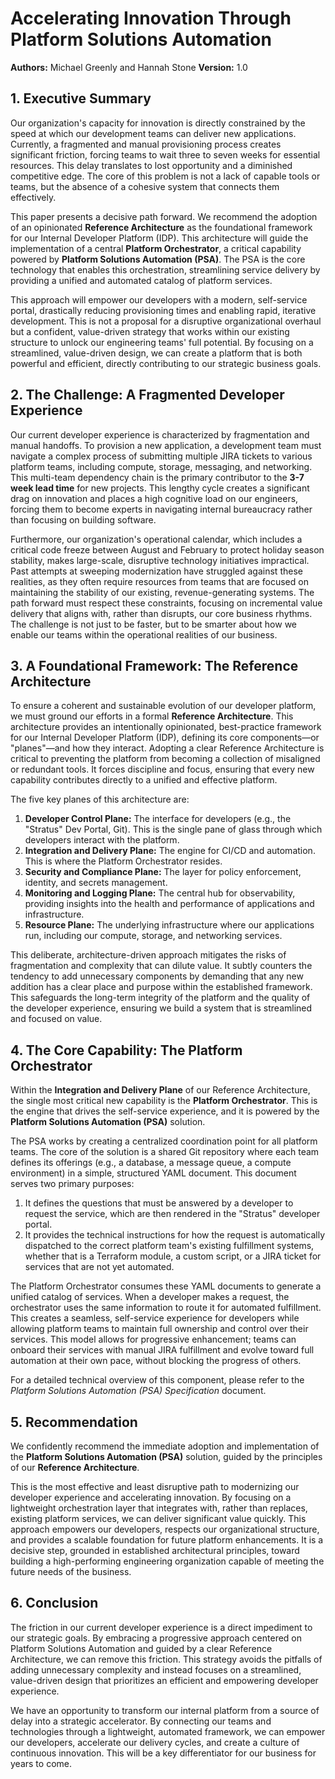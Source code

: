 # Accelerating Innovation Through Platform Solutions Automation

**Authors:** Michael Greenly and Hannah Stone
**Version:** 1.0

## 1. Executive Summary

Our organization's capacity for innovation is directly constrained by the speed at which our development teams can deliver new applications. Currently, a fragmented and manual provisioning process creates significant friction, forcing teams to wait three to seven weeks for essential resources. This delay translates to lost opportunity and a diminished competitive edge. The core of this problem is not a lack of capable tools or teams, but the absence of a cohesive system that connects them effectively.

This paper presents a decisive path forward. We recommend the adoption of an opinionated **Reference Architecture** as the foundational framework for our Internal Developer Platform (IDP). This architecture will guide the implementation of a central **Platform Orchestrator**, a critical capability powered by **Platform Solutions Automation (PSA)**. The PSA is the core technology that enables this orchestration, streamlining service delivery by providing a unified and automated catalog of platform services.

This approach will empower our developers with a modern, self-service portal, drastically reducing provisioning times and enabling rapid, iterative development. This is not a proposal for a disruptive organizational overhaul but a confident, value-driven strategy that works within our existing structure to unlock our engineering teams' full potential. By focusing on a streamlined, value-driven design, we can create a platform that is both powerful and efficient, directly contributing to our strategic business goals.

## 2. The Challenge: A Fragmented Developer Experience

Our current developer experience is characterized by fragmentation and manual handoffs. To provision a new application, a development team must navigate a complex process of submitting multiple JIRA tickets to various platform teams, including compute, storage, messaging, and networking. This multi-team dependency chain is the primary contributor to the **3-7 week lead time** for new projects. This lengthy cycle creates a significant drag on innovation and places a high cognitive load on our engineers, forcing them to become experts in navigating internal bureaucracy rather than focusing on building software.

Furthermore, our organization's operational calendar, which includes a critical code freeze between August and February to protect holiday season stability, makes large-scale, disruptive technology initiatives impractical. Past attempts at sweeping modernization have struggled against these realities, as they often require resources from teams that are focused on maintaining the stability of our existing, revenue-generating systems. The path forward must respect these constraints, focusing on incremental value delivery that aligns with, rather than disrupts, our core business rhythms. The challenge is not just to be faster, but to be smarter about how we enable our teams within the operational realities of our business.

## 3. A Foundational Framework: The Reference Architecture

To ensure a coherent and sustainable evolution of our developer platform, we must ground our efforts in a formal **Reference Architecture**. This architecture provides an intentionally opinionated, best-practice framework for our Internal Developer Platform (IDP), defining its core components—or "planes"—and how they interact. Adopting a clear Reference Architecture is critical to preventing the platform from becoming a collection of misaligned or redundant tools. It forces discipline and focus, ensuring that every new capability contributes directly to a unified and effective platform.

The five key planes of this architecture are:

1.  **Developer Control Plane:** The interface for developers (e.g., the "Stratus" Dev Portal, Git). This is the single pane of glass through which developers interact with the platform.
2.  **Integration and Delivery Plane:** The engine for CI/CD and automation. This is where the Platform Orchestrator resides.
3.  **Security and Compliance Plane:** The layer for policy enforcement, identity, and secrets management.
4.  **Monitoring and Logging Plane:** The central hub for observability, providing insights into the health and performance of applications and infrastructure.
5.  **Resource Plane:** The underlying infrastructure where our applications run, including our compute, storage, and networking services.

This deliberate, architecture-driven approach mitigates the risks of fragmentation and complexity that can dilute value. It subtly counters the tendency to add unnecessary components by demanding that any new addition has a clear place and purpose within the established framework. This safeguards the long-term integrity of the platform and the quality of the developer experience, ensuring we build a system that is streamlined and focused on value.

## 4. The Core Capability: The Platform Orchestrator

Within the **Integration and Delivery Plane** of our Reference Architecture, the single most critical new capability is the **Platform Orchestrator**. This is the engine that drives the self-service experience, and it is powered by the **Platform Solutions Automation (PSA)** solution.

The PSA works by creating a centralized coordination point for all platform teams. The core of the solution is a shared Git repository where each team defines its offerings (e.g., a database, a message queue, a compute environment) in a simple, structured YAML document. This document serves two primary purposes:

1.  It defines the questions that must be answered by a developer to request the service, which are then rendered in the "Stratus" developer portal.
2.  It provides the technical instructions for how the request is automatically dispatched to the correct platform team's existing fulfillment systems, whether that is a Terraform module, a custom script, or a JIRA ticket for services that are not yet automated.

The Platform Orchestrator consumes these YAML documents to generate a unified catalog of services. When a developer makes a request, the orchestrator uses the same information to route it for automated fulfillment. This creates a seamless, self-service experience for developers while allowing platform teams to maintain full ownership and control over their services. This model allows for progressive enhancement; teams can onboard their services with manual JIRA fulfillment and evolve toward full automation at their own pace, without blocking the progress of others.

For a detailed technical overview of this component, please refer to the *Platform Solutions Automation (PSA) Specification* document.

## 5. Recommendation

We confidently recommend the immediate adoption and implementation of the **Platform Solutions Automation (PSA)** solution, guided by the principles of our **Reference Architecture**.

This is the most effective and least disruptive path to modernizing our developer experience and accelerating innovation. By focusing on a lightweight orchestration layer that integrates with, rather than replaces, existing platform services, we can deliver significant value quickly. This approach empowers our developers, respects our organizational structure, and provides a scalable foundation for future platform enhancements. It is a decisive step, grounded in established architectural principles, toward building a high-performing engineering organization capable of meeting the future needs of the business.

## 6. Conclusion

The friction in our current developer experience is a direct impediment to our strategic goals. By embracing a progressive approach centered on Platform Solutions Automation and guided by a clear Reference Architecture, we can remove this friction. This strategy avoids the pitfalls of adding unnecessary complexity and instead focuses on a streamlined, value-driven design that prioritizes an efficient and empowering developer experience.

We have an opportunity to transform our internal platform from a source of delay into a strategic accelerator. By connecting our teams and technologies through a lightweight, automated framework, we can empower our developers, accelerate our delivery cycles, and create a culture of continuous innovation. This will be a key differentiator for our business for years to come.
